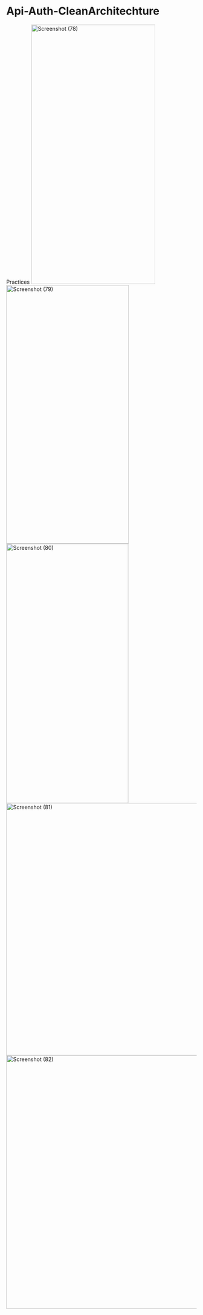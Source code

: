 # Api-Auth-CleanArchitechture
Practices
<img width="328" height="686" alt="Screenshot (78)" src="https://github.com/user-attachments/assets/da2ee7bb-3647-4c5e-a93b-e3f0392bfa9d" />
<img width="324" height="684" alt="Screenshot (79)" src="https://github.com/user-attachments/assets/37fabc7e-b91d-4327-b9ab-aeee563152a1" />
<img width="323" height="686" alt="Screenshot (80)" src="https://github.com/user-attachments/assets/76e16a7d-7678-4c8a-9a46-6dcd87d8bfe0" />
<img width="896" height="667" alt="Screenshot (81)" src="https://github.com/user-attachments/assets/1da7596d-fc93-4eb7-8aed-74644881e080" />
<img width="887" height="671" alt="Screenshot (82)" src="https://github.com/user-attachments/assets/7c98c643-ce56-4670-bd1c-a0bce497794a" />
